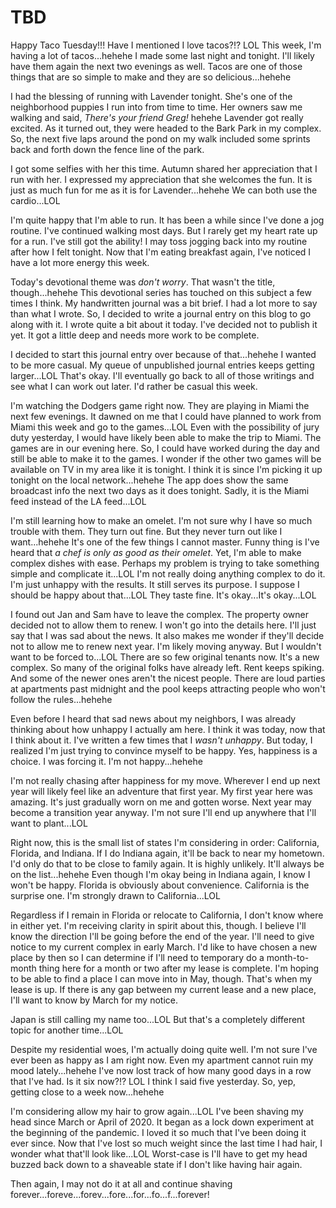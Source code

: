 # TBD

Happy Taco Tuesday!!! Have I mentioned I love tacos?!? LOL This week, I'm having a lot of tacos...hehehe I made some last night and tonight. I'll likely have them again the next two evenings as well. Tacos are one of those things that are so simple to make and they are so delicious...hehehe

I had the blessing of running with Lavender tonight. She's one of the neighborhood puppies I run into from time to time. Her owners saw me walking and said, *There's your friend Greg!* hehehe Lavender got really excited. As it turned out, they were headed to the Bark Park in my complex. So, the next five laps around the pond on my walk included some sprints back and forth down the fence line of the park.

I got some selfies with her this time. Autumn shared her appreciation that I run with her. I expressed my appreciation that she welcomes the fun. It is just as much fun for me as it is for Lavender...hehehe We can both use the cardio...LOL

I'm quite happy that I'm able to run. It has been a while since I've done a jog routine. I've continued walking most days. But I rarely get my heart rate up for a run. I've still got the ability! I may toss jogging back into my routine after how I felt tonight. Now that I'm eating breakfast again, I've noticed I have a lot more energy this week.

Today's devotional theme was *don't worry*. That wasn't the title, though...hehehe This devotional series has touched on this subject a few times I think. My handwritten journal was a bit brief. I had a lot more to say than what I wrote. So, I decided to write a journal entry on this blog to go along with it. I wrote quite a bit about it today. I've decided not to publish it yet. It got a little deep and needs more work to be complete.

I decided to start this journal entry over because of that...hehehe I wanted to be more casual. My queue of unpublished journal entries keeps getting larger...LOL That's okay. I'll eventually go back to all of those writings and see what I can work out later. I'd rather be casual this week.

I'm watching the Dodgers game right now. They are playing in Miami the next few evenings. It dawned on me that I could have planned to work from Miami this week and go to the games...LOL Even with the possibility of jury duty yesterday, I would have likely been able to make the trip to Miami. The games are in our evening here. So, I could have worked during the day and still be able to make it to the games. I wonder if the other two games will be available on TV in my area like it is tonight. I think it is since I'm picking it up tonight on the local network...hehehe The app does show the same broadcast info the next two days as it does tonight. Sadly, it is the Miami feed instead of the LA feed...LOL

I'm still learning how to make an omelet. I'm not sure why I have so much trouble with them. They turn out fine. But they never turn out like I want...hehehe It's one of the few things I cannot master. Funny thing is I've heard that *a chef is only as good as their omelet*. Yet, I'm able to make complex dishes with ease. Perhaps my problem is trying to take something simple and complicate it...LOL I'm not really doing anything complex to do it. I'm just unhappy with the results. It still serves its purpose. I suppose I should be happy about that...LOL They taste fine. It's okay...It's okay...LOL

I found out Jan and Sam have to leave the complex. The property owner decided not to allow them to renew. I won't go into the details here. I'll just say that I was sad about the news. It also makes me wonder if they'll decide not to allow me to renew next year. I'm likely moving anyway. But I wouldn't want to be forced to...LOL There are so few original tenants now. It's a new complex. So many of the original folks have already left. Rent keeps spiking. And some of the newer ones aren't the nicest people. There are loud parties at apartments past midnight and the pool keeps attracting people who won't follow the rules...hehehe

Even before I heard that sad news about my neighbors, I was already thinking about how unhappy I actually am here. I think it was today, now that I think about it. I've written a few times that I *wasn't unhappy*. But today, I realized I'm just trying to convince myself to be happy. Yes, happiness is a choice. I was forcing it. I'm not happy...hehehe

I'm not really chasing after happiness for my move. Wherever I end up next year will likely feel like an adventure that first year. My first year here was amazing. It's just gradually worn on me and gotten worse. Next year may become a transition year anyway. I'm not sure I'll end up anywhere that I'll want to plant...LOL

Right now, this is the small list of states I'm considering in order: California, Florida, and Indiana. If I do Indiana again, it'll be back to near my hometown. I'd only do that to be close to family again. It is highly unlikely. It'll always be on the list...hehehe Even though I'm okay being in Indiana again, I know I won't be happy. Florida is obviously about convenience. California is the surprise one. I'm strongly drawn to California...LOL

Regardless if I remain in Florida or relocate to California, I don't know where in either yet. I'm receiving clarity in spirit about this, though. I believe I'll know the direction I'll be going before the end of the year. I'll need to give notice to my current complex in early March. I'd like to have chosen a new place by then so I can determine if I'll need to temporary do a month-to-month thing here for a month or two after my lease is complete. I'm hoping to be able to find a place I can move into in May, though. That's when my lease is up. If there is any gap between my current lease and a new place, I'll want to know by March for my notice.

Japan is still calling my name too...LOL But that's a completely different topic for another time...LOL

Despite my residential woes, I'm actually doing quite well. I'm not sure I've ever been as happy as I am right now. Even my apartment cannot ruin my mood lately...hehehe I've now lost track of how many good days in a row that I've had. Is it six now?!? LOL I think I said five yesterday. So, yep, getting close to a week now...hehehe

I'm considering allow my hair to grow again...LOL I've been shaving my head since March or April of 2020. It began as a lock down experiment at the beginning of the pandemic. I loved it so much that I've been doing it ever since. Now that I've lost so much weight since the last time I had hair, I wonder what that'll look like...LOL Worst-case is I'll have to get my head buzzed back down to a shaveable state if I don't like having hair again.

Then again, I may not do it at all and continue shaving forever...foreve...forev...fore...for...fo...f...forever!